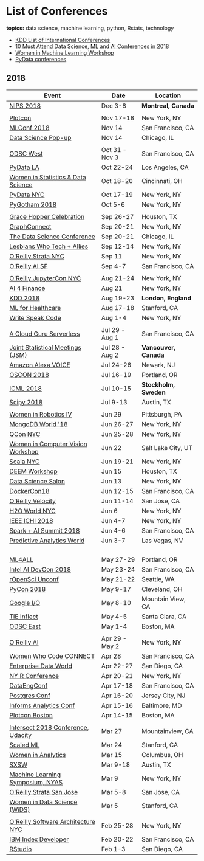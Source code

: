 # List of Conferences
**topics:**  data science, machine learning, python, Rstats, technology   

* [KDD List of International Conferences](https://www.kdnuggets.com/meetings/)
* [10 Must Attend Data Science, ML and AI Conferences in 2018](https://techburst.io/10-must-attend-data-science-ml-and-ai-conferences-in-2018-6436e1fc9eeb)
* [Women in Machine Learning Workshop](http://wimlworkshop.org/events/)
* [PyData conferences](https://pydata.org/events.html)

## 2018 

| Event    | Date  | Location | 
|----|----|----|
| [NIPS 2018](https://nips.cc/Conferences/2018) | Dec 3-8 | **Montreal, Canada** |
|  |  |  |
| [Plotcon](https://plotcon.plot.ly/tickets/) | Nov 17-18 | New York, NY |
| [MLConf 2018](https://mlconf.com/events/mlconf-sf-2018/) | Nov 14 | San Francisco, CA |
| [Data Science Pop-up](https://popup.dominodatalab.com/chicago/) | Nov 14 | Chicago, IL |
|  |  |  |
| [ODSC West](https://odsc.com/california) | Oct 31 - Nov 3 | San Francisco, CA |
| [PyData LA](https://pydata.org/la2018/) | Oct 22-24 | Los Angeles, CA |
| [Women in Statistics & Data Science](http://ww2.amstat.org/meetings/wsds/2018/) | Oct 18-20 | Cincinnati, OH |
| [PyData NYC](https://pydata.org/events.html) | Oct 17-19 | New York, NY |
| [PyGotham 2018](2018/2018_10_05_pygotham.md) | Oct 5-6 | New York, NY |
|  |  |  |
| [Grace Hopper Celebration](https://ghc.anitab.org/2018-attend/location/) | Sep 26-27 | Houston, TX |
| [GraphConnect](https://graphconnect.com) | Sep 20-21 | New York, NY |
| [The Data Science Conference](https://www.thedatascienceconference.com/) | Sep 20-21 | Chicago, IL |
| [Lesbians Who Tech + Allies](https://lesbianswhotech.org/newyork2018/) | Sep 12-14 | New York, NY |
| [O'Reilly Strata NYC](https://conferences.oreilly.com/strata/strata-ny) | Sep 11 | New York, NY |
| [O'Reilly AI SF](https://conferences.oreilly.com/artificial-intelligence/ai-ca) | Sep 4-7 | San Francisco, CA |
|  |  |  |
| [O'Reilly JupyterCon NYC](https://conferences.oreilly.com/jupyter/jup-ny) | Aug 21-24 | New York, NY |
| [AI 4 Finance](https://ai4.io/finance/) | Aug 21 | New York, NY |
| [KDD 2018](http://www.kdd.org/kdd2018/) | Aug 19-23 | **London, England** |
| [ML for Healthcare](http://www.mlforhc.org) | Aug 17-18 | Stanford, CA |
| [Write Speak Code](2018/2018_08_01_wsc.md) | Aug 1-4 | New York, NY |
| | | |
| [A Cloud Guru Serverless](https://sf.serverlessconf.io/) | Jul 29 - Aug 1 | San Francisco, CA |
| [Joint Statistical Meetings (JSM)](http://ww2.amstat.org/meetings/jsm/2018/) | Jul 28 - Aug 2 | **Vancouver, Canada** |
| [Amazon Alexa VOICE](2018/2018_07_24_amazon_alexa_voice.md) | Jul 24-26 | Newark, NJ |
| [OSCON 2018](2018/2018_07_16_oscon.md) | Jul 16-19 | Portland, OR |
| [ICML 2018](https://2017.icml.cc/Conferences/2018) | Jul 10-15 | **Stockholm, Sweden** |
| [Scipy 2018](2018/2018_07_09.scipy.md) | Jul 9-13 | Austin, TX | 
|  |  |  |
| [Women in Robotics IV](https://sites.google.com/view/rss2018women/home) | Jun 29 | Pittsburgh, PA |
| [MongoDB World '18](https://www.mongodb.com/world18) | Jun 26-27 | New York, NY |
| [QCon NYC](2018/2018_06_25_qcon.md) | Jun 25-28 | New York, NY |
| [Women in Computer Vision Workshop](https://wicvworkshop.github.io/) | Jun 22 | Salt Lake City, UT |  
| [Scala NYC](http://na.scaladays.org/) | Jun 19-21 | New York, NY | 
| [DEEM Workshop](http://deem-workshop.org/#about) | Jun 15 | Houston, TX | 
| [Data Science Salon](https://datascience.salon/ny6-18/) | Jun 13 | New York, NY |
| [DockerCon18](https://2018.dockercon.com/) | Jun 12-15 | San Francisco, CA |
| [O'Reilly Velocity](https://conferences.oreilly.com/velocity/vl-ca) | Jun 11-14 | San Jose, CA |
| [H2O World NYC](2018/2018_06_07_h2o_nyc.md) | Jun 6 | New York, NY |
| [IEEE ICHI 2018](http://hpr.weill.cornell.edu/divisions/health_informatics/ieee_ichi.html) | Jun 4-7 | New York, NY |
| [Spark + AI Summit 2018](https://databricks.com/sparkaisummit/north-america) | Jun 4-6 | San Francisco, CA |
| [Predictive Analytics World](https://www.predictiveanalyticsworld.com/)  | Jun 3-7 | Las Vegas, NV |
|  |  |  |
|  |  |  |
|  |  |  |
|  |  |  |
| [ML4ALL](http://ml4all.org/) | May 27-29 | Portland, OR |
| [Intel AI DevCon 2018](https://www.intel.com/content/www/us/en/events/ai/devcon.html) | May 23-24 | San Francisco, CA |
| [rOpenSci Unconf](http://unconf18.ropensci.org) | May 21-22 | Seattle, WA |
| [PyCon 2018](2018/2018_05_09_pycon_ohio.md) | May 9-17 | Cleveland, OH |
| [Google I/O](https://events.google.com/io/) | May 8-10 | Mountain View, CA | 
| [TiE Inflect](https://www.tieinflect.org/) | May 4-5 | Santa Clara, CA |
| [ODSC East](2018/2018_05_01_odsc_east.md) | May 1-4 | Boston, MA |
|  |  |  |
| [O'Reilly AI](2018/2018_04_09_oreilly_ai_nyc.md) | Apr 29 - May 2 | New York, NY |
| [Women Who Code CONNECT](https://connect2018.womenwhocode.com) | Apr 28 | San Francisco, CA |
| [Enterprise Data World](http://edw2017.dataversity.net) | Apr 22-27 | San Diego, CA |
| [NY R Conference](2018/2018_04_20_ny_r_conf.md) | Apr 20-21 | New York, NY |
| [DataEngConf](DataEngConf ) | Apr 17-18 | San Francisco, CA |
| [Postgres Conf](https://postgresconf.org/conferences/2018/) | Apr 16-20 | Jersey City, NJ |
| [Informs Analytics Conf](http://meetings2.informs.org/wordpress/analytics2018/) | Apr 15-16 | Baltimore, MD |
| [Plotcon Boston](2018/2018_04_15_plotly_boston.md) | Apr 14-15 | Boston, MA |
|  |  |  |
| [Intersect 2018 Conference, Udacity](https://www.udacity.com/intersect) | Mar 27 | Mountainview, CA |
| [Scaled ML](http://scaledml.org) | Mar 24 | Stanford, CA |
| [Women in Analytics](https://connect2018.womenwhocode.com) | Mar 15 |  Columbus, OH |
| [SXSW](https://www.sxsw.com/news/2017/sxsw-2018-dates/) | Mar 9-18 | Austin, TX |
| [Machine Learning Symposium, NYAS](2018/2018_03_09_ml_symposium.md) | Mar 9 | New York, NY |
| [O'Reilly Strata San Jose](2018_03_04_strata_san_jose_ca.md) | Mar 5-8 | San Jose, CA |
| [Women in Data Science (WiDS)](http://www.widsconference.org/about1.html) | Mar 5 | Stanford, CA  |
|  |  |  |
| [O'Reilly Software Architecture NYC](https://conferences.oreilly.com/software-architecture/sa-ny) | Feb 25-28 | New York, NY |
| [IBM Index Developer](https://developer.ibm.com/indexconf/agenda/) | Feb 20-22 | San Francisco, CA | 
| [RStudio](https://www.rstudio.com/conference/) | Feb 1-3 | San Diego, CA |




